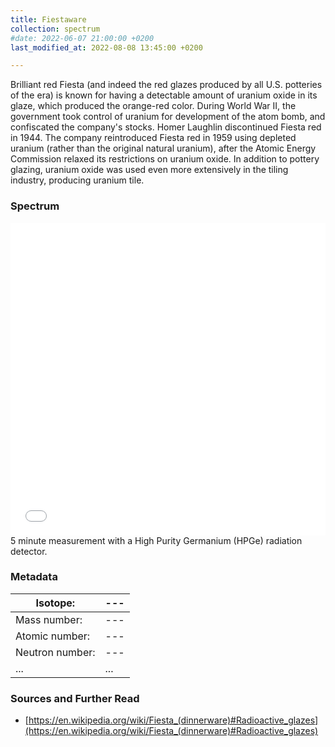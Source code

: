 ```yaml
---
title: Fiestaware
collection: spectrum
#date: 2022-06-07 21:00:00 +0200
last_modified_at: 2022-08-08 13:45:00 +0200

---
```


Brilliant red Fiesta (and indeed the red glazes produced by all U.S. potteries of the era) is known for having a detectable amount of uranium oxide in its glaze, which produced the orange-red color. During World War II, the government took control of uranium for development of the atom bomb, and confiscated the company's stocks. Homer Laughlin discontinued Fiesta red in 1944. The company reintroduced Fiesta red in 1959 using depleted uranium (rather than the original natural uranium), after the Atomic Energy Commission relaxed its restrictions on uranium oxide. In addition to pottery glazing, uranium oxide was used even more extensively in the tiling industry, producing uranium tile.

### Spectrum

<iframe width="100%" height="500" src="/assets/spectra/Fiestaware.html" title="Fiestaware gamma spectrum" frameborder="0" allowfullscreen></iframe>
5 minute measurement with a High Purity Germanium (HPGe) radiation detector.

### Metadata

| Isotope: | --- |
| --- | --- |
| Mass number: | --- |
| Atomic number: | --- |
| Neutron number: | --- |
| ... | ... |

### Sources and Further Read

- [https://en.wikipedia.org/wiki/Fiesta_(dinnerware)#Radioactive_glazes](https://en.wikipedia.org/wiki/Fiesta_(dinnerware)#Radioactive_glazes)

